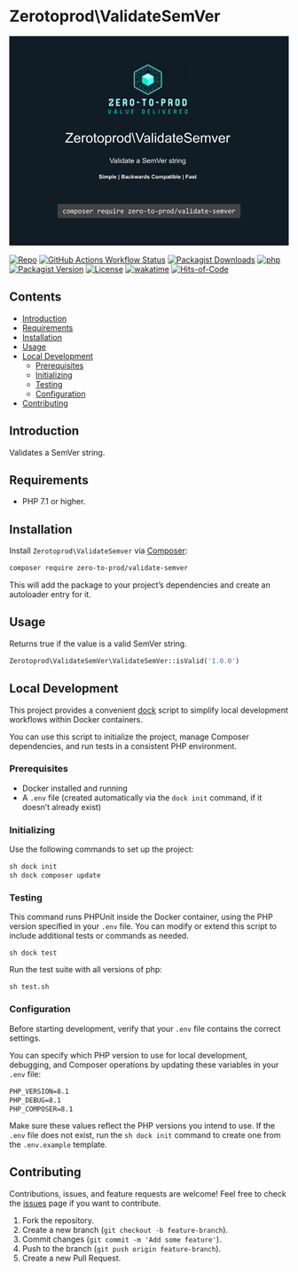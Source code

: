 # Zerotoprod\ValidateSemVer

![](.github/art/logo.png)

[![Repo](https://img.shields.io/badge/github-gray?logo=github)](https://github.com/zero-to-prod/validate-semver)
[![GitHub Actions Workflow Status](https://img.shields.io/github/actions/workflow/status/zero-to-prod/validate-semver/test.yml?label=tests)](https://github.com/zero-to-prod/validate-semver/actions)
[![Packagist Downloads](https://img.shields.io/packagist/dt/zero-to-prod/validate-semver?color=blue)](https://packagist.org/packages/zero-to-prod/validate-semver/stats)
[![php](https://img.shields.io/packagist/php-v/zero-to-prod/validate-semver.svg?color=purple)](https://packagist.org/packages/zero-to-prod/validate-semver/stats)
[![Packagist Version](https://img.shields.io/packagist/v/zero-to-prod/validate-semver?color=f28d1a)](https://packagist.org/packages/zero-to-prod/validate-semver)
[![License](https://img.shields.io/packagist/l/zero-to-prod/validate-semver?color=pink)](https://github.com/zero-to-prod/validate-semver/blob/main/LICENSE.md)
[![wakatime](https://wakatime.com/badge/github/zero-to-prod/validate-semver.svg)](https://wakatime.com/badge/github/zero-to-prod/validate-semver)
[![Hits-of-Code](https://hitsofcode.com/github/zero-to-prod/validate-semver?branch=main)](https://hitsofcode.com/github/zero-to-prod/validate-semver/view?branch=main)

## Contents

- [Introduction](#introduction)
- [Requirements](#requirements)
- [Installation](#installation)
- [Usage](#usage)
- [Local Development](#local-development)
    - [Prerequisites](#prerequisites)
    - [Initializing](#initializing)
    - [Testing](#testing)
    - [Configuration](#configuration)
- [Contributing](#contributing)

## Introduction

Validates a SemVer string.

## Requirements

- PHP 7.1 or higher.

## Installation

Install `Zerotoprod\ValidateSemver` via [Composer](https://getcomposer.org/):

```bash
composer require zero-to-prod/validate-semver
```

This will add the package to your project’s dependencies and create an autoloader entry for it.

## Usage

Returns true if the value is a valid SemVer string.

```php
Zerotoprod\ValidateSemVer\ValidateSemVer::isValid('1.0.0')
```

## Local Development

This project provides a convenient [dock](https://github.com/zero-to-prod/dock) script to simplify local development workflows within Docker
containers.

You can use this script to initialize the project, manage Composer dependencies, and run tests in a consistent PHP environment.

### Prerequisites

- Docker installed and running
- A `.env` file (created automatically via the `dock init` command, if it doesn’t already exist)

### Initializing

Use the following commands to set up the project:

```shell
sh dock init
sh dock composer update
```

### Testing

This command runs PHPUnit inside the Docker container, using the PHP version specified in your `.env` file.
You can modify or extend this script to include additional tests or commands as needed.

```shell
sh dock test
```

Run the test suite with all versions of php:

```shell
sh test.sh
```

### Configuration

Before starting development, verify that your `.env` file contains the correct settings.

You can specify which PHP version to use for local development, debugging, and Composer operations by updating these variables in your `.env` file:

```dotenv
PHP_VERSION=8.1
PHP_DEBUG=8.1
PHP_COMPOSER=8.1
```

Make sure these values reflect the PHP versions you intend to use.
If the `.env` file does not exist, run the `sh dock init` command to create one from the `.env.example` template.

## Contributing

Contributions, issues, and feature requests are welcome!
Feel free to check the [issues](https://github.com/zero-to-prod/validate-semver/issues) page if you want to contribute.

1. Fork the repository.
2. Create a new branch (`git checkout -b feature-branch`).
3. Commit changes (`git commit -m 'Add some feature'`).
4. Push to the branch (`git push origin feature-branch`).
5. Create a new Pull Request.